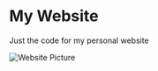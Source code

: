 <h1>My Website</h1>
<p>Just the code for my personal website</p>

<img src="https://image.prntscr.com/image/GWpY48jLRraKKEeb5-OsrA.png" alt="Website Picture">
